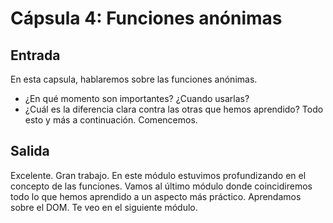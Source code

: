 # Cápsula 4: Funciones anónimas

## Entrada
En esta capsula, hablaremos sobre las funciones anónimas.
- ¿En qué momento son importantes? ¿Cuando usarlas?
- ¿Cuál es la diferencia clara contra las otras que hemos aprendido?
Todo esto y más a continuación.
Comencemos.


## Salida
Excelente. Gran trabajo. En este módulo estuvimos profundizando en el concepto de las funciones.
Vamos al último módulo donde coincidiremos todo lo que hemos aprendido a un aspecto más práctico.
Aprendamos sobre el DOM. Te veo en el siguiente módulo.